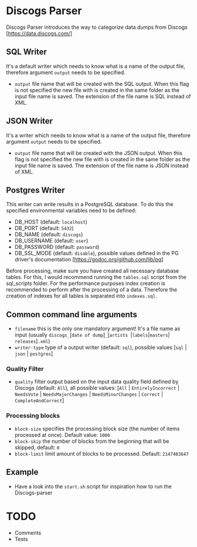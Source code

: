 # Discogs Parser

Discogs Parser introduces the way to categorize data dumps from Discogs [https://data.discogs.com/]

## SQL Writer
It's a default writer which needs to know what is a name of the output file, therefore argument `output` needs to be specified.
- `output` file name that will be created with the SQL output. When this flag is not specified the new file with is created in the same folder as the input file name is saved. The extension of the file name is SQL instead of XML.

## JSON Writer
It's a writer which needs to know what is a name of the output file, therefore argument `output` needs to be specified.
- `output` file name that will be created with the JSON output. When this flag is not specified the new file with is created in the same folder as the input file name is saved. The extension of the file name is JSON instead of XML.

## Postgres Writer
This writer can write results in a PostgreSQL database. To do this the specified environmental variables need to be defined:
- DB_HOST (default: `localhost`)
- DB_PORT (default: `5432`)
- DB_NAME (default: `discogs`)
- DB_USERNAME (default: `user`)
- DB_PASSWORD (default: `password`)
- DB_SSL_MODE (default: `disable`), possible values defined in the PG driver's documentation [https://godoc.org/github.com/lib/pq]

Before processing,  make sure you have created all necessary database tables. For this, I would recommend running the `tables.sql` script from the sql_scripts folder. For the performance purposes index creation is recommended to perform after the processing of a data. Therefore the creation of indexes for all tables is separated into `indexes.sql`.  

## Common command line arguments
- `filename` this is the only one mandatory argument! It's a file name as input (usually `discogs_`[`date of dump`]`_`[`artists `|` labels `|` masters `|` releases`]`.xml`)
- `writer-type` type of a output writer (default: `sql`), possible values [`sql` | `json` | `postgres`]

### Quality Filter
- `quality` filter output based on the input data quality field defined by Discogs (default: `All`), all possible values: [`All` | `EntirelyIncorrect` | `NeedsVote` | `NeedsMajorChanges` | `NeedsMinorChanges` | `Correct` | `CompleteAndCorrect`]

### Processing blocks
- `block-size` specifies the processing block size (the number of items processed at once). Default value: `1000`
- `block-skip` the number of blocks from the beginning that will  be skipped, default: `0`
- `block-limit` limit amount of blocks to be processed. Default: `2147483647`

## Example
 - Have a look into the `start.sh` script for inspiration how to run the Discogs-parser  

# TODO
- Comments
- Tests